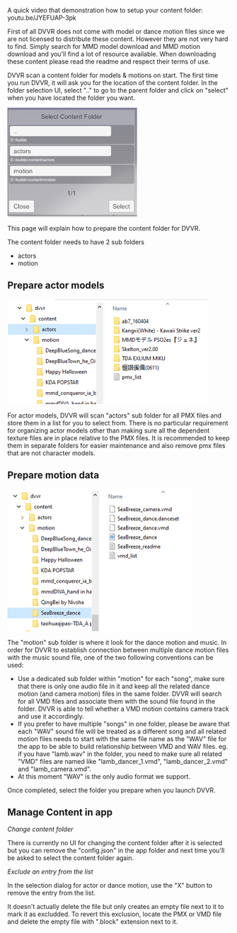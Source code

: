 A quick video that demonstration how to setup your content folder: youtu.be/JYEFUAP-3pk



First of all DVVR does not come with model or dance motion files since we are not licensed to distribute these content. However they are not very hard to find. Simply search for MMD model download and MMD motion download and you'll find a lot of resource available. When downloading these content please read the readme and respect their terms of use.

DVVR scan a content folder for models & motions on start. The first time you run DVVR, it will ask you for the location of the content folder. In the folder selection UI, select ".." to go to the parent folder and click on "select" when you have located the folder you want.

![Select content folder](/pages/content_select.PNG)

This page will explain how to prepare the content folder for DVVR.

The content folder needs to have 2 sub folders
* actors
* motion

## Prepare actor models

![Example of actors folder](/pages/content_actors.PNG)

For actor models, DVVR will scan "actors" sub folder for all PMX files and store them in a list for you to select from. There is no particular requirement for organizing actor models other than making sure all the dependent texture files are in place relative to the PMX files. It is recommended to keep them in separate folders for easier maintenance and also remove pmx files that are not character models. 

## Prepare motion data

![Example of motion folder](/pages/content_motion.PNG)

The "motion" sub folder is where it look for the dance motion and music. In order for DVVR to establish connection between multiple dance motion files with the music sound file, one of the two following conventions can be used:
* Use a dedicated sub folder within "motion" for each "song", make sure that there is only one audio file in it and keep all the related dance motion (and camera motion) files in the same folder. DVVR will search for all VMD files and associate them with the sound file found in the folder. DVVR is able to tell whether a VMD motion contains camera track and use it accordingly.
* If you prefer to have multiple "songs" in one folder, please be aware that each "WAV" sound file will be treated as a different song and all related motion files needs to start with the same file name as the "WAV" file for the app to be able to build relationship between VMD and WAV files. eg. if you have "lamb.wav" in the folder, you need to make sure all related "VMD" files are named like "lamb_dancer_1.vmd", "lamb_dancer_2.vmd" and "lamb_camera.vmd".
* At this moment "WAV" is the only audio format we support.

Once completed, select the folder you prepare when you launch DVVR.

## Manage Content in app

*Change content folder*

There is currently no UI for changing the content folder after it is selected but you can remove the "config.json" in the app folder and next time you'll be asked to select the content folder again.

*Exclude an entry from the list*

In the selection dialog for actor or dance motion, use the "X" button to remove the entry from the list. 

It doesn't actually delete the file but only creates an empty file next to it to mark it as excludded. To revert this exclusion, locate the PMX or VMD file and delete the empty file with ".block" extension next to it.
